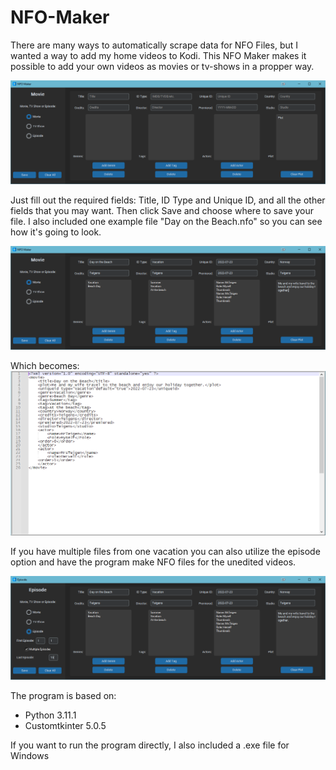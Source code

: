 # NFO-Maker

There are many ways to automatically scrape data for NFO Files, but I wanted a way to add my home videos to Kodi. This NFO Maker makes it possible to add your own videos as movies or tv-shows in a propper way. 

![Picture of the program](Pictures/NFO%20Maker.PNG)

Just fill out the required fields: Title, ID Type and Unique ID, and all the other fields that you may want. Then click Save and choose where to save your file. I also included one example file "Day on the Beach.nfo" so you can see how it's going to look.

![Picture of filled out program](Pictures/NFO%20Maker%20-%20Filled%20in.PNG)

Which becomes: ![Picture of the resulting NFO file](Pictures/NFO%20File.PNG)

If you have multiple files from one vacation you can also utilize the episode option and have the program make NFO files for the unedited videos.

![Picture of episode option](Pictures/NFO%20Maker%20-%20Episodes.PNG)

The program is based on:
- Python 3.11.1
- Customtkinter 5.0.5

If you want to run the program directly, I also included a .exe file for Windows
